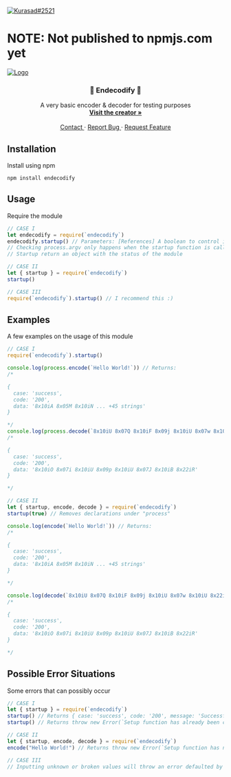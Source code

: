 [![Kurasad#2521](https://img.shields.io/badge/Creator-Kurasad%232521-%23ff0092)](https://twitter.com/iKurasad) 
# NOTE: Not published to npmjs.com yet
<p>
  <a href="https://github.com/DPulavarthy/endecodify" target="_blank">
    <img src="https://i.imgur.com/QIFginm.png" alt="Logo">
  </a>

  <h3 align="center"> 💠 Endecodify 💠 </h3>
  <p align="center">
    A very basic encoder & decoder for testing purposes
    <br />
    <a href="https://kura.gq"><strong> Visit the creator » </strong></a>
    <br />
    <br />
    <a href="https://support.jonin.gq"> Contact </a>
    ·
    <a href="https://github.com/DPulavarthy/endecodify/issues"> Report Bug </a>
    ·
    <a href="https://github.com/DPulavarthy/endecodify/issues"> Request Feature </a>
  </p>
</p>

## Installation
Install using npm
```
npm install endecodify
```

## Usage
Require the module
```js
// CASE I
let endecodify = require(`endecodify`)
endecodify.startup() // Parameters: [References] A boolean to control if references to this module should be made under "process".
// Checking process.argv only happens when the startup function is called
// Startup return an object with the status of the module

// CASE II
let { startup } = require(`endecodify`)
startup()

// CASE III
require(`endecodify`).startup() // I recommend this :)
```

## Examples
A few examples on the usage of this module
```js
// CASE I
require(`endecodify`).startup()

console.log(process.encode(`Hello World!`)) // Returns:
/*

{
  case: 'success',
  code: '200',
  data: '8x10iA 8x05M 8x10iN ... +45 strings'
}

*/
console.log(process.decode(`8x10iU 8x07Q 8x10iF 8x09j 8x10iU 8x07w 8x10iU 8x22iW`)) // Returns: 
/* 

{
  case: 'success',
  code: '200',
  data: '8x10iO 8x07i 8x10iU 8x09p 8x10iU 8x07J 8x10iB 8x22iR'
}

*/
```

```js
// CASE II
let { startup, encode, decode } = require(`endecodify`)
startup(true) // Removes declarations under "process"

console.log(encode(`Hello World!`)) // Returns:
/*

{
  case: 'success',
  code: '200',
  data: '8x10iA 8x05M 8x10iN ... +45 strings'
}

*/

console.log(decode(`8x10iU 8x07Q 8x10iF 8x09j 8x10iU 8x07w 8x10iU 8x22iW`)) // Returns: 
/* 

{
  case: 'success',
  code: '200',
  data: '8x10iO 8x07i 8x10iU 8x09p 8x10iU 8x07J 8x10iB 8x22iR'
}

*/
```

## Possible Error Situations
Some errors that can possibly occur

```js
// CASE I
let { startup } = require(`endecodify`)
startup() // Returns { case: 'success', code: '200', message: 'Successfully setup' }
startup() // Returns throw new Error(`Setup function has already been called`)

// CASE II
let { startup, encode, decode } = require(`endecodify`)
encode("Hello World!") // Returns throw new Error(`Setup function has not been called`)

// CASE III
// Inputting unknown or broken values will throw an error defaulted by the process
```
